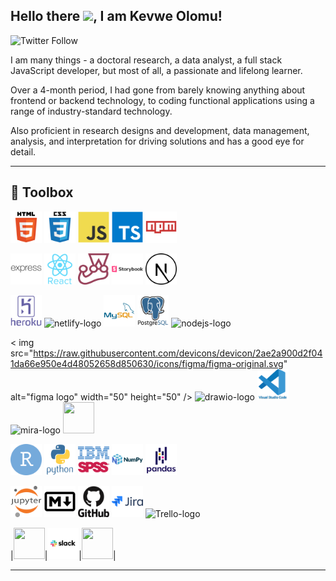 ## Hello there <img src="https://raw.githubusercontent.com/MartinHeinz/MartinHeinz/master/wave.gif" width="30px">, I am Kevwe Olomu!
![Twitter Follow](https://img.shields.io/twitter/follow/Kevwe_Olomu?style=social)

I am many things - a doctoral research, a data analyst, a full stack JavaScript developer, but most of all, a passionate and lifelong learner.

Over a 4-month period, I had gone from barely knowing anything about frontend or backend technology, to coding functional applications using a range of industry-standard technology.

Also proficient in research designs and development, data management, analysis, and interpretation for driving solutions and has a good eye for detail. 

---

## 🧰 Toolbox

<img src="https://raw.githubusercontent.com/devicons/devicon/2ae2a900d2f041da66e950e4d48052658d850630/icons/html5/html5-original-wordmark.svg" alt="hmtl-logo" width="50" height="50"/>   <img src="https://raw.githubusercontent.com/devicons/devicon/2ae2a900d2f041da66e950e4d48052658d850630/icons/css3/css3-original-wordmark.svg" alt="CSS Logo" width="50" height="50"/>    <img src="https://raw.githubusercontent.com/devicons/devicon/2ae2a900d2f041da66e950e4d48052658d850630/icons/javascript/javascript-original.svg" alt="JavaScript Logo" width="50" height="50"/>    <img src="https://raw.githubusercontent.com/devicons/devicon/2ae2a900d2f041da66e950e4d48052658d850630/icons/typescript/typescript-original.svg" alt="typescript-log" width="50" height="50"/>   <img src="https://raw.githubusercontent.com/devicons/devicon/2ae2a900d2f041da66e950e4d48052658d850630/icons/npm/npm-original-wordmark.svg" alt="npm-logo" width="50" height="50"/>         



<img src="https://raw.githubusercontent.com/devicons/devicon/2ae2a900d2f041da66e950e4d48052658d850630/icons/express/express-original-wordmark.svg" alt="express-logo" width="50" height="50"/>  <img src="https://raw.githubusercontent.com/devicons/devicon/2ae2a900d2f041da66e950e4d48052658d850630/icons/react/react-original-wordmark.svg" alt="react-logo" width="50" height="50"/>          <img src="https://raw.githubusercontent.com/devicons/devicon/2ae2a900d2f041da66e950e4d48052658d850630/icons/jest/jest-plain.svg" alt="jest-logo" width="50" height="50"/>         <img src="https://raw.githubusercontent.com/devicons/devicon/2ae2a900d2f041da66e950e4d48052658d850630/icons/storybook/storybook-original-wordmark.svg" alt="storybook-logo" width="50" height="50"/>         <img src="https://raw.githubusercontent.com/devicons/devicon/2ae2a900d2f041da66e950e4d48052658d850630/icons/nextjs/nextjs-line.svg" alt="next-logo" width="50" height="50" />       


<img src="https://raw.githubusercontent.com/devicons/devicon/2ae2a900d2f041da66e950e4d48052658d850630/icons/heroku/heroku-original-wordmark.svg" alt="heroku-logo" width="50" height="50"/>   <img src="https://tse4.mm.bing.net/th?id=OIP.WMA_NYFfvZIpx_uvQxQQEAHaD9&pid=Api&P=0&w=342&h=183" alt="netlify-logo" width="50" height="50"/>    <img src="https://raw.githubusercontent.com/devicons/devicon/2ae2a900d2f041da66e950e4d48052658d850630/icons/mysql/mysql-original-wordmark.svg" alt="mysql-logo" width="50" height="50" />   <img src="https://raw.githubusercontent.com/devicons/devicon/2ae2a900d2f041da66e950e4d48052658d850630/icons/postgresql/postgresql-original-wordmark.svg" alt="postgresql-logo" width="50" height="50" />   <img src="https://tse4.mm.bing.net/th?id=OIP.bRMu8B8t6ahGh92GB1lgDwHaEL&pid=Api&P=0&w=297&h=167" alt="nodejs-logo" width="50" height="50"/>   

< img src="https://raw.githubusercontent.com/devicons/devicon/2ae2a900d2f041da66e950e4d48052658d850630/icons/figma/figma-original.svg" alt="figma logo" width="50" height="50" />     <img src="https://tse2.mm.bing.net/th?id=OIP.skjGF3fxsI3bSh3Pu-ErVQAAAA&pid=Api&P=0&w=481&h=126" alt="drawio-logo" width="50" height="50"/>     <img src="https://raw.githubusercontent.com/devicons/devicon/2ae2a900d2f041da66e950e4d48052658d850630/icons/vscode/vscode-original-wordmark.svg" alt="vscode-logo" width="50" height="50"/>    <img src="https://tse3.explicit.bing.net/th?id=OIP.LhP_9Mg7jSkMxu3BpWTVbwHaEH&pid=Api&P=0&w=303&h=168" alt="mira-logo" width="50" height="50"/>      <img src="" alt="" width="50" height="50"/> 


<img src="https://raw.githubusercontent.com/devicons/devicon/2ae2a900d2f041da66e950e4d48052658d850630/icons/rstudio/rstudio-original.svg" alt="r-logo" width="50" height="50"/>     <img src="https://raw.githubusercontent.com/devicons/devicon/2ae2a900d2f041da66e950e4d48052658d850630/icons/python/python-original-wordmark.svg" alt="python-logo" width="50" height="50"/>     <img src="https://raw.githubusercontent.com/devicons/devicon/2ae2a900d2f041da66e950e4d48052658d850630/icons/spss/spss-original.svg" alt="SPSS-logo" width="50" height="50"/>      <img src="https://raw.githubusercontent.com/devicons/devicon/2ae2a900d2f041da66e950e4d48052658d850630/icons/numpy/numpy-original-wordmark.svg" alt="numpy-logo" width="50" height="50"/>      <img src="https://raw.githubusercontent.com/devicons/devicon/2ae2a900d2f041da66e950e4d48052658d850630/icons/pandas/pandas-original-wordmark.svg" alt="pandas-logo" width="50" height="50"/>


<img src="https://raw.githubusercontent.com/devicons/devicon/2ae2a900d2f041da66e950e4d48052658d850630/icons/jupyter/jupyter-original-wordmark.svg" alt="jupiter-logo" width="50" height="50"/>    <img src="https://raw.githubusercontent.com/devicons/devicon/2ae2a900d2f041da66e950e4d48052658d850630/icons/markdown/markdown-original.svg" alt="markdown-logo" width="50" height="50"/>      <img src="https://raw.githubusercontent.com/devicons/devicon/2ae2a900d2f041da66e950e4d48052658d850630/icons/github/github-original-wordmark.svg" alt="github-logo" width="50" height="50"/>   <img src="https://raw.githubusercontent.com/devicons/devicon/2ae2a900d2f041da66e950e4d48052658d850630/icons/jira/jira-original-wordmark.svg" alt="jira-logo" width="50" height="50"/>     <img rc="https://raw.githubusercontent.com/devicons/devicon/2ae2a900d2f041da66e950e4d48052658d850630/icons/trello/trello-plain-wordmark.svg" alt="Trello-logo" width="50" height="50"/>




|<img src="" alt="" width="50" height="50"/>|<img src="https://raw.githubusercontent.com/devicons/devicon/2ae2a900d2f041da66e950e4d48052658d850630/icons/slack/slack-original-wordmark.svg" alt="slack-Logo" width="50" height="50"/>|<img src="" alt="" width="50" height="50"/>| 

---

